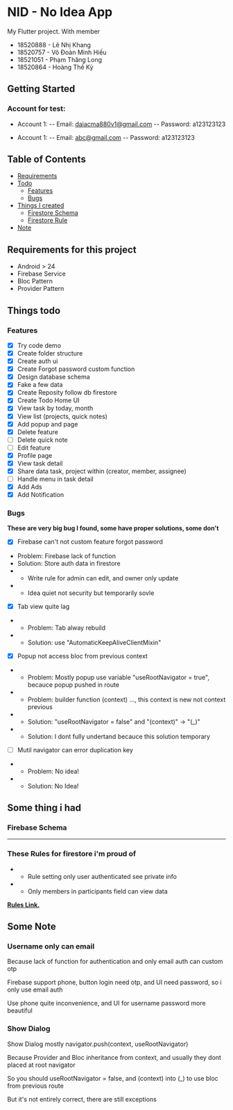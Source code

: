 # NID - No Idea App

My Flutter project.
With member
- 18520888 - Lê Nhị Khang
- 18520757 - Võ Đoàn Minh Hiếu
- 18521051 - Phạm Thăng Long
- 18520864 - Hoàng Thế Kỷ

## Getting Started

### Account for test:

- Account 1:
-- Email: daiacma880v1@gmail.com
-- Password: a123123123

- Account 1:
-- Email: abc@gmail.com
-- Password: a123123123

## Table of Contents

- [Requirements](#requirements)
- [Todo](#todo)
  - [Features](#features)
  - [Bugs](#bugs)
- [Things I created](#created)
  - [Firestore Schema](#schema)
  - [Firestore Rule](#rule)
- [Note](#note)

## Requirements for this project<a name = "requirements"></a>

- Android > 24
- Firebase Service
- Bloc Pattern
- Provider Pattern

## Things todo<a name = "todo"></a>

### Features<a name = "features"></a>

- [x] Try code demo
- [x] Create folder structure
- [x] Create auth ui
- [x] Create Forgot password custom function
- [x] Design database schema
- [x] Fake a few data
- [x] Create Reposity follow db firestore
- [x] Create Todo Home UI
- [x] View task by today, month
- [x] View list (projects, quick notes)
- [x] Add popup and page
- [x] Delete feature
- [ ] Delete quick note
- [ ] Edit feature
- [x] Profile page
- [x] View task detail
- [x] Share data task, project within (creator, member, assignee)
- [ ] Handle menu in task detail
- [x] Add Ads
- [x] Add Notification

### Bugs <a name = "bugs"></a>

<b>These are very big bug I found, some have proper solutions, some don't</b>

- [x] Firebase can't not custom feature forgot password
- Problem: Firebase lack of function
- Solution: Store auth data in firestore
- - Write rule for admin can edit, and owner only update
- - Idea quiet not security but temporarily sovle

- [x] Tab view quite lag
- - Problem: Tab alway rebuild
- - Solution: use "AutomaticKeepAliveClientMixin"

- [x] Popup not access bloc from previous context
- - Problem: Mostly popup use variable "useRootNavigator = true", becauce popup pushed in route
- - Problem: builder function (context) ..., this context is new not context previous
- - Solution: "useRootNavigator = false" and "(context)" -> "(_)"
- - Solution: I dont fully undertand becauce this solution temporary

- [ ] Mutil navigator can error duplication key
- - Problem: No idea!
- - Solution: No Idea!

## Some thing i had<a name = "created"></a>

### Firebase Schema<a name = "schema"></a>

----------

### These Rules for firestore i'm proud of<a name = "rule"></a>

- - Rule setting only user authenticated see private info
- - Only members in participants field can view data

[**Rules Link.**](https://firebasestorage.googleapis.com/v0/b/icon-af204.appspot.com/o/rule_aking.png?alt=media&token=62f5eeca-70ed-48a4-a860-0a9aff29febd)<br>


## Some Note<a name = "note"></a>

### Username only can email

Because lack of function for authentication and only email auth can custom otp

Firebase support phone, button login need otp, and UI need password, so i only use email auth

Use phone quite inconvenience, and UI for username password more beautiful

### Show Dialog

Show Dialog mostly navigator.push(context, useRootNavigator)

Because Provider and Bloc inheritance from context, and usually they dont placed at root navigator

So you should useRootNavigator = false, and (context) into (_) to use bloc from previous route

But it's not entirely correct, there are still exceptions
